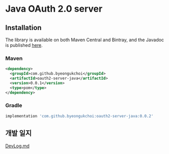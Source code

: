 # Java OAuth 2.0 server

## Installation

The library is available on both Maven Central and Bintray, and the Javadoc is published [here](https://javadoc.io/doc/com.byeongukchoi/oauth2-server-java).
 
### Maven
```xml
<dependency>
  <groupId>com.github.byeongukchoi</groupId>
  <artifactId>oauth2-server-java</artifactId>
  <version>0.0.1</version>
  <type>pom</type>
</dependency>
```

### Gradle
```gradle
implementation 'com.github.byeongukchoi:oauth2-server-java:0.0.2'
```

## 개발 일지
[DevLog.md](https://github.com/ByeongUkChoi/oauth2-server-java/blob/master/DevLog.md)
